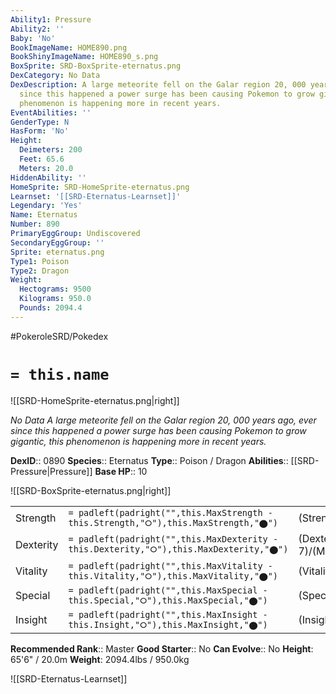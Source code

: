 ```yaml
---
Ability1: Pressure
Ability2: ''
Baby: 'No'
BookImageName: HOME890.png
BookShinyImageName: HOME890_s.png
BoxSprite: SRD-BoxSprite-eternatus.png
DexCategory: No Data
DexDescription: A large meteorite fell on the Galar region 20, 000 years ago, ever
  since this happened a power surge has been causing Pokemon to grow gigantic, this
  phenomenon is happening more in recent years.
EventAbilities: ''
GenderType: N
HasForm: 'No'
Height:
  Deimeters: 200
  Feet: 65.6
  Meters: 20.0
HiddenAbility: ''
HomeSprite: SRD-HomeSprite-eternatus.png
Learnset: '[[SRD-Eternatus-Learnset]]'
Legendary: 'Yes'
Name: Eternatus
Number: 890
PrimaryEggGroup: Undiscovered
SecondaryEggGroup: ''
Sprite: eternatus.png
Type1: Poison
Type2: Dragon
Weight:
  Hectograms: 9500
  Kilograms: 950.0
  Pounds: 2094.4
---
```


#PokeroleSRD/Pokedex

# `= this.name`

![[SRD-HomeSprite-eternatus.png|right]]

*No Data*
*A large meteorite fell on the Galar region 20, 000 years ago, ever since this happened a power surge has been causing Pokemon to grow gigantic, this phenomenon is happening more in recent years.*

**DexID**:: 0890
**Species**:: Eternatus
**Type**:: Poison / Dragon
**Abilities**:: [[SRD-Pressure|Pressure]]
**Base HP**:: 10

![[SRD-BoxSprite-eternatus.png|right]]

|           |                                                                                        |                                          |
| --------- | -------------------------------------------------------------------------------------- | ---------------------------------------- |
| Strength  | `= padleft(padright("",this.MaxStrength - this.Strength,"⭘"),this.MaxStrength,"⬤")`    | (Strength::5)/(MaxStrength::5)   |
| Dexterity | `= padleft(padright("",this.MaxDexterity - this.Dexterity,"⭘"),this.MaxDexterity,"⬤")` | (Dexterity:: 7)/(MaxDexterity::7) |
| Vitality  | `= padleft(padright("",this.MaxVitality - this.Vitality,"⭘"),this.MaxVitality,"⬤")`    | (Vitality::6)/(MaxVitality::6)   |
| Special   | `= padleft(padright("",this.MaxSpecial - this.Special,"⭘"),this.MaxSpecial,"⬤")`       | (Special::8)/(MaxSpecial::8)     |
| Insight   | `= padleft(padright("",this.MaxInsight - this.Insight,"⭘"),this.MaxInsight,"⬤")`       | (Insight::6)/(MaxInsight::6)     |

**Recommended Rank**:: Master
**Good Starter**:: No
**Can Evolve**:: No
**Height**: 65'6" / 20.0m
**Weight**: 2094.4lbs / 950.0kg

![[SRD-Eternatus-Learnset]]